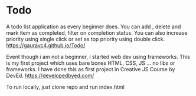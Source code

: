 # Todo
A todo list application as every beginner does.
You can add , delete and mark item as completed, filter on completion status.
You can also increase priority using single click or set as top priority using double click.
https://gauravc4.github.io/Todo/

Event though i am not a beginner, i started web dev using frameworks.
This is my first project which uses bare bones HTML, CSS, JS ... no libs or frameworks.
I have done this as first project in Creative JS Course by DevEd.
https://developedbyed.com/

To run locally, just clone repo and run index.html
